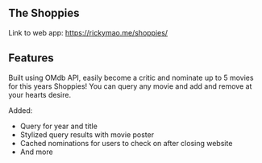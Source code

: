 ## The Shoppies



Link to web app: https://rickymao.me/shoppies/


## Features

Built using OMdb API, easily become a critic and nominate up to 5 movies for this years Shoppies! You can query any movie and add and remove at your hearts desire.

Added:
- Query for year and title
- Stylized query results with movie poster
- Cached nominations for users to check on after closing website
- And more
